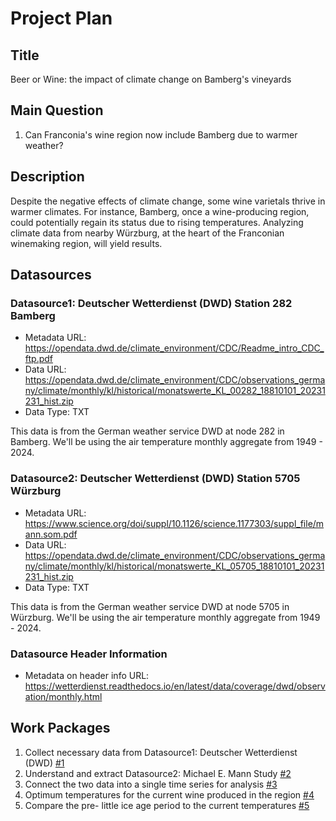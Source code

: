 # Project Plan

## Title
<!-- Give your project a short title. -->
Beer or Wine: the impact of climate change on Bamberg's vineyards

## Main Question

<!-- Think about one main question you want to answer based on the data. -->
1. Can Franconia's wine region now include Bamberg due to warmer weather?

## Description

<!-- Describe your data science project in max. 200 words. Consider writing about why and how you attempt it. -->
Despite the negative effects of climate change, some wine varietals thrive in warmer climates. For instance, Bamberg, once a wine-producing region, could potentially regain its status due to rising temperatures. Analyzing climate data from nearby Würzburg, at the heart of the Franconian winemaking region, will yield results.

## Datasources

<!-- Describe each datasources you plan to use in a section. Use the prefic "DatasourceX" where X is the id of the datasource. -->

### Datasource1: Deutscher Wetterdienst (DWD) Station 282 Bamberg
* Metadata URL: https://opendata.dwd.de/climate_environment/CDC/Readme_intro_CDC_ftp.pdf
* Data URL: https://opendata.dwd.de/climate_environment/CDC/observations_germany/climate/monthly/kl/historical/monatswerte_KL_00282_18810101_20231231_hist.zip
* Data Type: TXT

This data is from the German weather service DWD at node 282 in Bamberg. We'll be using the air temperature monthly aggregate from 1949 - 2024.

### Datasource2: Deutscher Wetterdienst (DWD) Station 5705 Würzburg
* Metadata URL: https://www.science.org/doi/suppl/10.1126/science.1177303/suppl_file/mann.som.pdf
* Data URL: https://opendata.dwd.de/climate_environment/CDC/observations_germany/climate/monthly/kl/historical/monatswerte_KL_05705_18810101_20231231_hist.zip
* Data Type: TXT

This data is from the German weather service DWD at node 5705 in Würzburg. We'll be using the air temperature monthly aggregate from 1949 - 2024.

### Datasource Header Information
* Metadata on header info URL: https://wetterdienst.readthedocs.io/en/latest/data/coverage/dwd/observation/monthly.html

## Work Packages

<!-- List of work packages ordered sequentially, each pointing to an issue with more details. -->

1. Collect necessary data from Datasource1: Deutscher Wetterdienst (DWD) [#1][i1]
2. Understand and extract Datasource2: Michael E. Mann Study [#2][i2]
3. Connect the two data into a single time series for analysis [#3][i3]
4. Optimum temperatures for the current wine produced in the region [#4][i4]
5. Compare the pre- little ice age period to the current temperatures [#5][i5]

[i1]: https://github.com/keskinoglu/MADE/issues/1
[i2]: https://github.com/keskinoglu/MADE/issues/2
[i3]: https://github.com/keskinoglu/MADE/issues/3
[i4]: https://github.com/keskinoglu/MADE/issues/4
[i5]: https://github.com/keskinoglu/MADE/issues/5